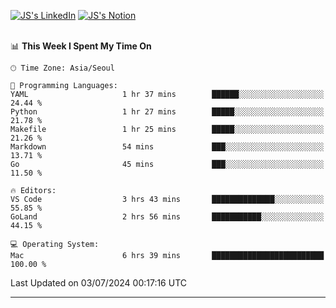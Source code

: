 
[![JS's LinkedIn](https://img.shields.io/badge/LinkedIn-blue?style=for-the-badge&logo=linkedin)](https://www.linkedin.com/in/jaeseung-lee-5a2a32139/) 
[![JS's Notion](https://img.shields.io/badge/Notion-black?style=for-the-badge&logo=notion)](https://bit.ly/ljswiki1) <br><br>
<!-- ![JS's GitHub stats](https://github-readme-stats-lemon-five.vercel.app/api?username=tkxkd0159&hide=contribs,prs,stars,issues&show_icons=true&theme=react&include_all_commits=true)   -->
<!-- ![Top Langs](https://github-readme-stats-lemon-five.vercel.app/api/top-langs/?username=tkxkd0159&layout=compact&hide=jupyter%20notebook,scss,html,css&langs_count=10)  -->


<!--START_SECTION:waka-->
📊 **This Week I Spent My Time On** 

```text
🕑︎ Time Zone: Asia/Seoul

💬 Programming Languages: 
YAML                     1 hr 37 mins        ██████░░░░░░░░░░░░░░░░░░░   24.44 % 
Python                   1 hr 27 mins        █████░░░░░░░░░░░░░░░░░░░░   21.78 % 
Makefile                 1 hr 25 mins        █████░░░░░░░░░░░░░░░░░░░░   21.26 % 
Markdown                 54 mins             ███░░░░░░░░░░░░░░░░░░░░░░   13.71 % 
Go                       45 mins             ███░░░░░░░░░░░░░░░░░░░░░░   11.50 % 

🔥 Editors: 
VS Code                  3 hrs 43 mins       ██████████████░░░░░░░░░░░   55.85 % 
GoLand                   2 hrs 56 mins       ███████████░░░░░░░░░░░░░░   44.15 % 

💻 Operating System: 
Mac                      6 hrs 39 mins       █████████████████████████   100.00 % 
```


 Last Updated on 03/07/2024 00:17:16 UTC
<!--END_SECTION:waka-->

---
<!---
<a href="https://github.com/tkxkd0159/books">
  <img align="center" src="https://github-readme-stats-lemon-five.vercel.app/api/pin/?username=tkxkd0159&repo=books&theme=react" />
</a>
-->

<!---
- 🔭 I’m currently working on ...
- 🌱 I’m currently learning blockchain and distributed network
- 👯 I’m looking to collaborate on ...
- 🤔 I’m looking for help with ...
- 💬 Ask me about ...
- 📫 How to reach me: ...
- 😄 Pronouns: ...
- ⚡ Fun fact: ...
-->
